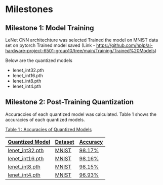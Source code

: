 # Milestones 

## Milestone 1: Model Training

LeNet CNN architechture was selected
Trained the model on MNIST data set on pytorch
Trained model saved (Link - https://github.com/hplp/ai-hardware-project-6501-group10/tree/main/Training/Trained%20Models)

Below are the quantized models 
  - lenet_int32.pth
  - lenet_int16.pth
  - lenet_int8.pth
  - lenet_int4.pth


## Milestone 2: Post-Training Quantization

Accuraccies of each quantized model was calculated. Table 1 shows the accuracies of each quantized models.

<u>Table 1 : Accuracies of Quantized Models<u>

| Quantized Model| Dataset | Accuracy |
|------------------|-----------------|-----------------|
|   lenet_int32.pth   | MNIST    | 98.17%    |
|   lenet_int16.pth   | MNIST    | 98.16%    |
|   lenet_int8.pth   | MNIST    | 98.15%    |
|   lenet_int4.pth   | MNIST    | 96.93%    |


